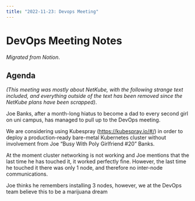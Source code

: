 ```yaml
---
title: "2022-11-23: Devops Meeting"
---
```


# DevOps Meeting Notes

*Migrated from Notion*.

## Agenda

*(This meeting was mostly about NetKube, with the following strange text
included, and everything outside of the text has been removed since the NetKube
plans have been scrapped)*.

Joe Banks, after a month-long hiatus to become a dad to every second girl on
uni campus, has managed to pull up to the DevOps meeting.

We are considering using Kubespray (https://kubespray.io/#/) in order to deploy
a production-ready bare-metal Kubernetes cluster without involvement from Joe
“Busy With Poly Girlfriend #20” Banks.

At the moment cluster networking is not working and Joe mentions that the last
time he has touched it, it worked perfectly fine. However, the last time he
touched it there was only 1 node, and therefore no inter-node communications.

Joe thinks he remembers installing 3 nodes, however, we at the DevOps team
believe this to be a marijuana dream


<!-- vim: set textwidth=80 sw=2 ts=2: -->
